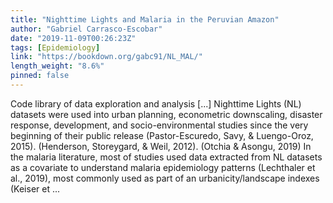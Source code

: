 ```yaml
---
title: "Nighttime Lights and Malaria in the Peruvian Amazon"
author: "Gabriel Carrasco-Escobar"
date: "2019-11-09T00:26:23Z"
tags: [Epidemiology]
link: "https://bookdown.org/gabc91/NL_MAL/"
length_weight: "8.6%"
pinned: false
---
```


Code library of data exploration and analysis [...] Nighttime Lights (NL) datasets were used into urban planning, econometric downscaling, disaster response, development, and socio-environmental studies since the very beginning of their public release (Pastor-Escuredo, Savy, & Luengo-Oroz, 2015). (Henderson, Storeygard, & Weil, 2012). (Otchia & Asongu, 2019) In the malaria literature, most of studies used data extracted from NL datasets as a covariate to understand malaria epidemiology patterns (Lechthaler et al., 2019), most commonly used as part of an urbanicity/landscape indexes (Keiser et  ...
